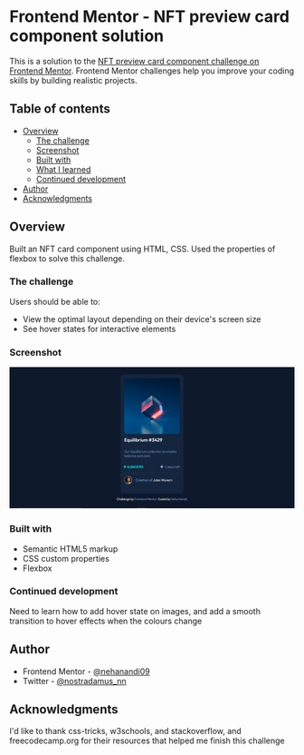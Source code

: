 # Frontend Mentor - NFT preview card component solution

This is a solution to the [NFT preview card component challenge on Frontend Mentor](https://www.frontendmentor.io/challenges/nft-preview-card-component-SbdUL_w0U). Frontend Mentor challenges help you improve your coding skills by building realistic projects.

## Table of contents

- [Overview](#overview)
  - [The challenge](#the-challenge)
  - [Screenshot](#screenshot)
  - [Built with](#built-with)
  - [What I learned](#what-i-learned)
  - [Continued development](#continued-development)
- [Author](#author)
- [Acknowledgments](#acknowledgments)

## Overview

Built an NFT card component using HTML, CSS. Used the properties of flexbox to solve this challenge.

### The challenge

Users should be able to:

- View the optimal layout depending on their device's screen size
- See hover states for interactive elements

### Screenshot

![](./images/screenshot_desktop.png)

### Built with

- Semantic HTML5 markup
- CSS custom properties
- Flexbox

### Continued development

Need to learn how to add hover state on images, and add a smooth transition to hover effects when the colours change

## Author

- Frontend Mentor - [@nehanandi09](https://www.frontendmentor.io/profile/nehanandi09)
- Twitter - [@nostradamus_nn](https://twitter.com/nostradamus_nn)

## Acknowledgments

I'd like to thank css-tricks, w3schools, and stackoverflow, and freecodecamp.org for their resources that helped me finish this challenge

